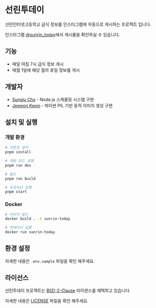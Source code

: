 # 선린투데이

선린인터넷고등학교 급식 정보를 인스타그램에 자동으로 게시하는 프로젝트 입니다.

인스타그램 [@sunrin_today](https://instagram.com/sunrin_today)에서 게시물을 확인하실 수 있습니다.

## 기능

- 매일 아침 7시 급식 정보 게시
- 매월 1일에 해당 월의 휴일 정보를 게시

## 개발자
- [Sungju Cho](https://github.com/) - Node.js 스케줄링 시스템 구현
- [Jeewon Kwon](https://github.com/jwkwon0817) - 파이썬 PIL 기반 동적 이미지 생성 구현

## 설치 및 실행

### 개발 환경

```bash
# 의존성 설치
pnpm install

# 개발 모드 실행
pnpm run dev

# 빌드
pnpm run build

# 프로덕션 실행
pnpm start
```

### Docker

```bash
# 이미지 빌드
docker build . -t sunrin-today

# 컨테이너 실행
docker run sunrin-today
```

## 환경 설정

자세한 내용은 `.env.sample` 파일을 확인 해주세요.

## 라이선스

선린투데이 프로젝트는 [BSD-2-Clause](LICENSE) 라이센스를 채택하고 있습니다.

자세한 내용은 [LICENSE](LICENSE) 파일을 확인 해주세요.